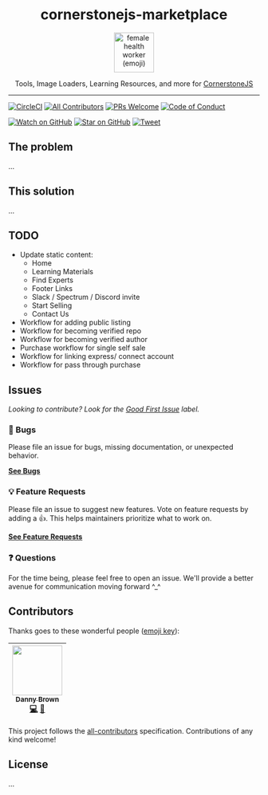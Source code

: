 <div align="center">
<h1>cornerstonejs-marketplace</h1>

<a href="https://www.emojione.com/emoji/1f469-2695">
<img height="80" width="80" alt="female health worker (emoji)" src="https://raw.githubusercontent.com/dannyrb/cornerstonejs-marketplace/master/other/female_health_worker.png" />
</a>

<p>Tools, Image Loaders, Learning Resources, and more for <a href="https://github.com/cornerstonejs/cornerstone">CornerstoneJS</a></p>
</div>

<hr />

<!-- prettier-ignore-start -->
<!-- TODO: Coverage -->
[![CircleCI](https://circleci.com/gh/dannyrb/cornerstonejs-marketplace.svg?style=svg)](https://circleci.com/gh/dannyrb/cornerstonejs-marketplace)
[![All Contributors](https://img.shields.io/badge/all_contributors-1-orange.svg?style=flat-square)](#contributors)
[![PRs Welcome][prs-badge]][prs] [![Code of Conduct][coc-badge]][coc]

[![Watch on GitHub][github-watch-badge]][github-watch]
[![Star on GitHub][github-star-badge]][github-star]
[![Tweet][twitter-badge]][twitter]
<!-- prettier-ignore-end -->

<!-- TODO: Pull Quote -->

## The problem

...

## This solution

...

## TODO

- Update static content:
  - Home
  - Learning Materials
  - Find Experts
  - Footer Links
  - Slack / Spectrum / Discord invite
  - Start Selling
  - Contact Us
- Workflow for adding public listing
- Workflow for becoming verified repo
- Workflow for becoming verified author
- Purchase workflow for single self sale
- Workflow for linking express/ connect account
- Workflow for pass through purchase

## Issues

_Looking to contribute? Look for the [Good First Issue][good-first-issue]
label._

### 🐛 Bugs

Please file an issue for bugs, missing documentation, or unexpected behavior.

[**See Bugs**][bugs]

### 💡 Feature Requests

Please file an issue to suggest new features. Vote on feature requests by adding
a 👍. This helps maintainers prioritize what to work on.

[**See Feature Requests**][requests]

### ❓ Questions

For the time being, please feel free to open an issue. We'll provide a better
avenue for communication moving forward ^_^

## Contributors

Thanks goes to these wonderful people ([emoji key][emojis]):

<!-- ALL-CONTRIBUTORS-LIST:START - Do not remove or modify this section -->
<!-- prettier-ignore -->
| [<img src="https://avatars1.githubusercontent.com/u/5797588?v=4" width="100px;"/><br /><sub><b>Danny Brown</b></sub>](http://dannyrb.com/)<br />[💻](https://github.com/dannyrb/cornerstonejs-marketplace/commits?author=dannyrb "Code") [🎨](#design-dannyrb "Design") |
| :---: |
<!-- ALL-CONTRIBUTORS-LIST:END -->

This project follows the [all-contributors][all-contributors] specification.
Contributions of any kind welcome!

## License

...

<!--
Links:
-->

<!-- prettier-ignore-start -->

[prs-badge]: https://img.shields.io/badge/PRs-welcome-brightgreen.svg?style=flat-square
[prs]: http://makeapullrequest.com
[coc-badge]: https://img.shields.io/badge/code%20of-conduct-ff69b4.svg?style=flat-square
[coc]: https://github.com/dannyrb/cornerstonejs-marketplace/blob/master/CODE_OF_CONDUCT.md
[github-watch-badge]: https://img.shields.io/github/watchers/dannyrb/cornerstonejs-marketplace.svg?style=social
[github-watch]: https://github.com/dannyrb/cornerstonejs-marketplace/watchers
[github-star-badge]: https://img.shields.io/github/stars/dannyrb/cornerstonejs-marketplace.svg?style=social
[github-star]: https://github.com/dannyrb/cornerstonejs-marketplace/stargazers
[emojis]: https://github.com/kentcdodds/all-contributors#emoji-key
[all-contributors]: https://github.com/kentcdodds/all-contributors
[twitter]: https://twitter.com/intent/tweet?text=Check%20out%20cornerstonejs-marketplace%20by%20%40dannyrb%20https%3A%2F%2Fgithub.com%2Fdannyrb%2Fcornerstonejs-marketplace%20%F0%9F%91%8D
[twitter-badge]: https://img.shields.io/twitter/url/https/github.com/dannyrb/cornerstonejs-marketplace.svg?style=social
[bugs]: https://github.com/dannyrb/cornerstonejs-marketplace/issues?q=is%3Aissue+is%3Aopen+label%3Abug+sort%3Acreated-desc
[requests]: https://github.com/dannyrb/cornerstonejs-marketplace/issues?q=is%3Aissue+sort%3Areactions-%2B1-desc+label%3Aenhancement+is%3Aopen
[good-first-issue]: https://github.com/dannyrb/cornerstonejs-marketplace/issues?utf8=✓&q=is%3Aissue+is%3Aopen+sort%3Areactions-%2B1-desc+label%3A"good+first+issue"+

<!-- prettier-ignore-end -->